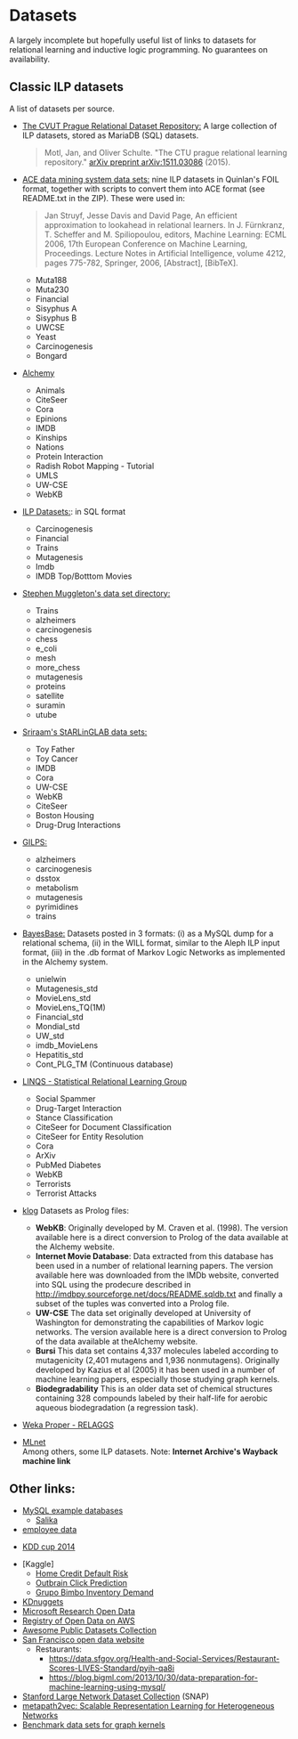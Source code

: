 # Datasets

A largely incomplete but hopefully useful list of links to datasets for relational learning and inductive logic programming. No guarantees on availability.

## Classic ILP datasets

A list of datasets per source.

* [The CVUT Prague Relational Dataset Repository:](https://relational.fit.cvut.cz/) A large collection of ILP datasets, stored as MariaDB (SQL) datasets.
  > Motl, Jan, and Oliver Schulte. "The CTU prague relational learning repository." [arXiv preprint arXiv:1511.03086](https://arxiv.org/abs/1511.03086) (2015).

* [ACE data mining system data sets:](https://dtai.cs.kuleuven.be/ACE/doc/) nine ILP datasets in Quinlan's FOIL format, together with scripts to convert them into ACE format (see README.txt in the ZIP).
These were used in: 
    > Jan Struyf, Jesse Davis and David Page, An efficient approximation to lookahead in relational learners. In J. Fürnkranz, T. Scheffer and M. Spiliopoulou, editors, Machine Learning: ECML 2006, 17th European Conference on Machine Learning, Proceedings. Lecture Notes in Artificial Intelligence, volume 4212, pages 775-782, Springer, 2006, [Abstract], [BibTeX]. 
  - Muta188
  - Muta230
  - Financial
  - Sisyphus A
  - Sisyphus B
  - UWCSE
  - Yeast
  - Carcinogenesis
  - Bongard

* [Alchemy](https://alchemy.cs.washington.edu/data/)  
  - Animals
  - CiteSeer
  - Cora
  - Epinions
  - IMDB
  - Kinships
  - Nations
  - Protein Interaction
  - Radish Robot Mapping  - Tutorial
  - UMLS
  - UW-CSE
  - WebKB
  
* [ILP Datasets:](http://kt.ijs.si/janez_kranjc/ilp_datasets/): in SQL format
  - Carcinogenesis
  - Financial
  - Trains
  - Mutagenesis
  - Imdb
  - IMDB Top/Botttom Movies

* [Stephen Muggleton's data set directory:](https://www.doc.ic.ac.uk/~shm/Datasets/)
  - Trains
  - alzheimers	 
  - carcinogenesis	 
  - chess
  - e_coli
  - mesh
  - more_chess
  - mutagenesis
  - proteins
  - satellite
  - suramin
  - utube
  
* [Sriraam's StARLinGLAB data sets:](https://starling.utdallas.edu/datasets/)
  - Toy Father
  - Toy Cancer
  - IMDB
  - Cora
  - UW-CSE
  - WebKB
  - CiteSeer
  - Boston Housing
  - Drug-Drug Interactions
* [GILPS:](https://github.com/mdrl/datasets/tree/master/GILPS)
  - alzheimers
  - carcinogenesis
  - dsstox
  - metabolism
  - mutagenesis
  - pyrimidines
  - trains

* [BayesBase:](http://www.cs.sfu.ca/~oschulte/BayesBase/input-output.html) Datasets posted in 3 formats: (i) as a MySQL dump for a relational schema, (ii) in the WILL format, similar to the Aleph ILP input format, (iii) in the .db format of Markov Logic Networks as implemented in the Alchemy system. 
  - unielwin
  - Mutagenesis_std
  - MovieLens_std
  - MovieLens_TQ(1M)
  - Financial_std
  - Mondial_std
  - UW_std
  - imdb_MovieLens
  - Hepatitis_std
  - Cont_PLG_TM (Continuous database)

* [LINQS - Statistical Relational Learning Group](https://linqs.soe.ucsc.edu/data)
  - Social Spammer
  - Drug-Target Interaction 
  - Stance Classification
  - CiteSeer for Document Classification
  - CiteSeer for Entity Resolution
  - Cora
  - ArXiv
  - PubMed Diabetes
  - WebKB
  - Terrorists
  - Terrorist Attacks

* [klog](http://klog.dinfo.unifi.it/datasets.html) Datasets as Prolog files:
  -  **WebKB**: Originally developed by M. Craven et al. (1998). The version available here is a direct conversion to Prolog of the data available at the Alchemy website. 
  - **Internet Movie Database**: Data extracted from this database has been used in a number of relational learning papers. The version available here was downloaded from the IMDb website, converted into SQL using the prodecure described in http://imdbpy.sourceforge.net/docs/README.sqldb.txt and finally a subset of the tuples was converted into a Prolog file. 
  - **UW-CSE** The data set originally developed at University of Washington for demonstrating the capabilities of Markov logic networks. The version available here is a direct conversion to Prolog of the data available at theAlchemy website. 
  - **Bursi** This data set contains 4,337 molecules labeled according to mutagenicity (2,401 mutagens and 1,936 nonmutagens). Originally developed by Kazius et al (2005) it has been used in a number of machine learning papers, especially those studying graph kernels. 
  - **Biodegradability** This is an older data set of chemical structures containing 328 compounds labeled by their half-life for aerobic aqueous biodegradation (a regression task). 

* [Weka Proper - RELAGGS](https://www.cs.waikato.ac.nz/ml/proper/)

* [MLnet](https://web.archive.org/web/20050214172202/http://www.mlnet.org/cgi-bin/mlnetois.pl/?File=datasets.html)  
  Among others, some ILP datasets. Note: **Internet Archive's Wayback machine link**


## Other links:
* [MySQL example databases](https://dev.mysql.com/doc/index-other.html)
  - [Salika](https://dev.mysql.com/doc/sakila/)
* [employee data](https://github.com/datacharmer/test_db)
- [KDD cup 2014](https://www.kaggle.com/c/kdd-cup-2014-predicting-excitement-at-donors-choose)
* [Kaggle]
  - [Home Credit Default Risk](https://www.kaggle.com/c/home-credit-default-risk/data)
  - [Outbrain Click Prediction](https://www.kaggle.com/c/outbrain-click-prediction/data)
  - [Grupo Bimbo Inventory Demand](https://www.kaggle.com/c/grupo-bimbo-inventory-demand)
* [KDnuggets](https://www.kdnuggets.com/datasets)
* [Microsoft Research Open Data](https://msropendata.com/)
* [Registry of Open Data on AWS](https://registry.opendata.aws/)
* [Awesome Public Datasets Collection](https://github.com/awesomedata/awesome-public-datasets)
* [San Francisco open data website](https://datasf.org/opendata/)
  * Restaurants:
    * https://data.sfgov.org/Health-and-Social-Services/Restaurant-Scores-LIVES-Standard/pyih-qa8i
    * https://blog.bigml.com/2013/10/30/data-preparation-for-machine-learning-using-mysql/
* [Stanford Large Network Dataset Collection](http://snap.stanford.edu/data/) (SNAP)
* [metapath2vec: Scalable Representation Learning for Heterogeneous Networks](https://ericdongyx.github.io/metapath2vec/m2v.html)
* [Benchmark data sets for graph kernels](https://ls11-www.cs.tu-dortmund.de/staff/morris/graphkerneldatasets)
